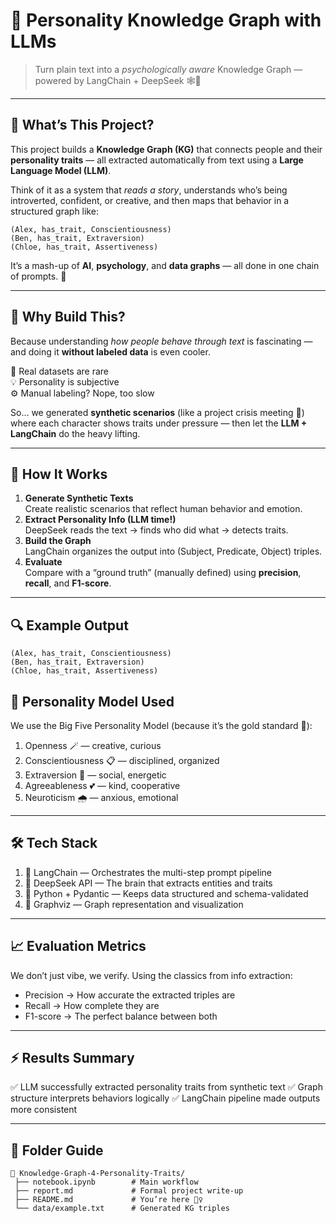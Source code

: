 # 🧠 Personality Knowledge Graph with LLMs

> Turn plain text into a *psychologically aware* Knowledge Graph — powered by LangChain + DeepSeek 🕸️💬

---

## 🌟 What’s This Project?

This project builds a **Knowledge Graph (KG)** that connects people and their **personality traits** — all extracted automatically from text using a **Large Language Model (LLM)**.  

Think of it as a system that *reads a story*, understands who’s being introverted, confident, or creative, and then maps that behavior in a structured graph like:
```
(Alex, has_trait, Conscientiousness)
(Ben, has_trait, Extraversion)
(Chloe, has_trait, Assertiveness)
```


It’s a mash-up of **AI**, **psychology**, and **data graphs** — all done in one chain of prompts. 🧩

---

## 🚀 Why Build This?

Because understanding *how people behave through text* is fascinating — and doing it **without labeled data** is even cooler.

💬 Real datasets are rare  
💡 Personality is subjective  
⚙️ Manual labeling? Nope, too slow  

So… we generated **synthetic scenarios** (like a project crisis meeting 💼) where each character shows traits under pressure — then let the **LLM + LangChain** do the heavy lifting.

---

## 🧩 How It Works

1. **Generate Synthetic Texts**  
   Create realistic scenarios that reflect human behavior and emotion.  
2. **Extract Personality Info (LLM time!)**  
   DeepSeek reads the text → finds who did what → detects traits.  
3. **Build the Graph**  
   LangChain organizes the output into (Subject, Predicate, Object) triples.  
4. **Evaluate**  
   Compare with a “ground truth” (manually defined) using **precision**, **recall**, and **F1-score**.

---

## 🔍 Example Output

```
(Alex, has_trait, Conscientiousness)
(Ben, has_trait, Extraversion)
(Chloe, has_trait, Assertiveness)
```

## 🧠 Personality Model Used
We use the Big Five Personality Model (because it’s the gold standard 💛):
1. Openness 🪄 — creative, curious
2. Conscientiousness 📋 — disciplined, organized
3. Extraversion 🎤 — social, energetic
4. Agreeableness 💕 — kind, cooperative
5. Neuroticism 🌧️ — anxious, emotional

---

## 🛠️ Tech Stack
1. 🦜 LangChain — Orchestrates the multi-step prompt pipeline
2. 🤖 DeepSeek API — The brain that extracts entities and traits
3. 🧬 Python + Pydantic — Keeps data structured and schema-validated
4. 💾 Graphviz — Graph representation and visualization
---

## 📈 Evaluation Metrics
We don’t just vibe, we verify. Using the classics from info extraction:
- Precision → How accurate the extracted triples are
- Recall → How complete they are
- F1-score → The perfect balance between both

---

## ⚡ Results Summary
✅ LLM successfully extracted personality traits from synthetic text
✅ Graph structure interprets behaviors logically
✅ LangChain pipeline made outputs more consistent

---

## 🧩 Folder Guide
```
📁 Knowledge-Graph-4-Personality-Traits/
 ├── notebook.ipynb        # Main workflow
 ├── report.md             # Formal project write-up
 ├── README.md             # You’re here 💁‍♀️              
 └── data/example.txt      # Generated KG triples
```
